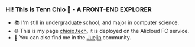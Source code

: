 ### Hi! This is Tenn Chio 🧸 - A FRONT-END EXPLORER

- 📚 I'm still in undergraduate school, and major in computer science.
- 🌐 This is my page [chioio.tech](https://chioio.tech), it is deployed on the Alicloud FC service.
- 🔗 You can also find me in the [Juejin](https://juejin.cn/user/1521379825688637) community.

<!--
[![Tenn Chio's GitHub Stats](https://github-readme-stats.vercel.app/api?username=chioio&include_all_commits=true&show_icons=true)](https://chioio.github.io)
-->

<!--
**chioio/chioio** is a ✨ _special_ ✨ repository because its `README.md` (this file) appears on your GitHub profile.

Here are some ideas to get you started:

- 🔭 I’m currently working on ...
- 🌱 I’m currently learning ...
- 👯 I’m looking to collaborate on ...
- 🤔 I’m looking for help with ...
- 💬 Ask me about ...
- 📫 How to reach me: ...
- 😄 Pronouns: ...
- ⚡ Fun fact: ...
-->
